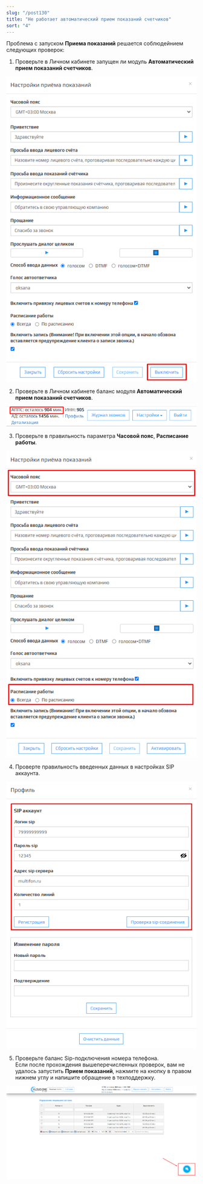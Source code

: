 ```yaml
---
slug: "/post130"
title: "Не работает автоматический прием показаний счетчиков"
sort: "4"
---
```


Проблема с запуском **Приема показаний** решается соблюдейнием следующих проверок:  
1. Проверьте в Личном кабинете запущен ли модуль **Автоматический прием показаний счетчиков**.

![Картинка](./images/dont_work_APPS_1.png)

2. Проверьте в Личном кабинете баланс модуля **Автоматический прием показаний счетчиков**.

![Картинка](./images/dont_work_APPS_2.png)

3. Проверьте в правильность параметра **Часовой пояс**, **Расписание работы**.

![Картинка](./images/dont_work_APPS_3.png)

4. Проверте правильность введенных данных в настройках SIP аккаунта.

![Картинка](./images/dont_work_APPS_4.png)

5. Проверьте баланс Sip-подключения номера телефона.  
Если после прохождения вышеперечисленных проверок, вам не удалось запустить **Прием показаний**, нажмите на кнопку  в правом нижнем углу и напишите обращение в техподдержку.

![Картинка](./images/butt_not_ok.png)